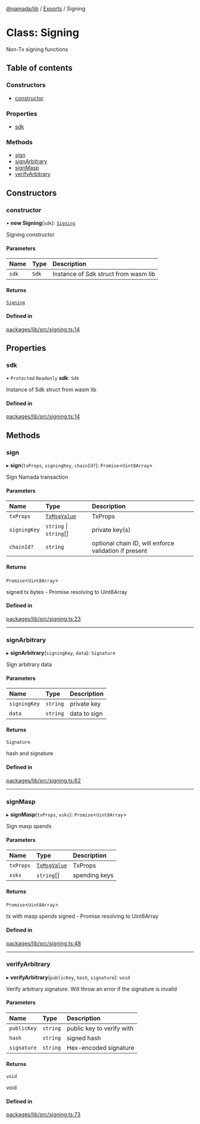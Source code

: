 [@namada/lib](../README.md) / [Exports](../modules.md) / Signing

# Class: Signing

Non-Tx signing functions

## Table of contents

### Constructors

- [constructor](Signing.md#constructor)

### Properties

- [sdk](Signing.md#sdk)

### Methods

- [sign](Signing.md#sign)
- [signArbitrary](Signing.md#signarbitrary)
- [signMasp](Signing.md#signmasp)
- [verifyArbitrary](Signing.md#verifyarbitrary)

## Constructors

### constructor

• **new Signing**(`sdk`): [`Signing`](Signing.md)

Signing constructor

#### Parameters

| Name | Type | Description |
| :------ | :------ | :------ |
| `sdk` | `Sdk` | Instance of Sdk struct from wasm lib |

#### Returns

[`Signing`](Signing.md)

#### Defined in

[packages/lib/src/signing.ts:14](https://github.com/anoma/namada-sdkjs/blob/dd361cd98692159413426f6fb0fdf1714d54b437/packages/lib/src/signing.ts#L14)

## Properties

### sdk

• `Protected` `Readonly` **sdk**: `Sdk`

Instance of Sdk struct from wasm lib

#### Defined in

[packages/lib/src/signing.ts:14](https://github.com/anoma/namada-sdkjs/blob/dd361cd98692159413426f6fb0fdf1714d54b437/packages/lib/src/signing.ts#L14)

## Methods

### sign

▸ **sign**(`txProps`, `signingKey`, `chainId?`): `Promise`\<`Uint8Array`\>

Sign Namada transaction

#### Parameters

| Name | Type | Description |
| :------ | :------ | :------ |
| `txProps` | [`TxMsgValue`](TxMsgValue.md) | TxProps |
| `signingKey` | `string` \| `string`[] | private key(s) |
| `chainId?` | `string` | optional chain ID, will enforce validation if present |

#### Returns

`Promise`\<`Uint8Array`\>

signed tx bytes - Promise resolving to Uint8Array

#### Defined in

[packages/lib/src/signing.ts:23](https://github.com/anoma/namada-sdkjs/blob/dd361cd98692159413426f6fb0fdf1714d54b437/packages/lib/src/signing.ts#L23)

___

### signArbitrary

▸ **signArbitrary**(`signingKey`, `data`): `Signature`

Sign arbitrary data

#### Parameters

| Name | Type | Description |
| :------ | :------ | :------ |
| `signingKey` | `string` | private key |
| `data` | `string` | data to sign |

#### Returns

`Signature`

hash and signature

#### Defined in

[packages/lib/src/signing.ts:62](https://github.com/anoma/namada-sdkjs/blob/dd361cd98692159413426f6fb0fdf1714d54b437/packages/lib/src/signing.ts#L62)

___

### signMasp

▸ **signMasp**(`txProps`, `xsks`): `Promise`\<`Uint8Array`\>

Sign masp spends

#### Parameters

| Name | Type | Description |
| :------ | :------ | :------ |
| `txProps` | [`TxMsgValue`](TxMsgValue.md) | TxProps |
| `xsks` | `string`[] | spending keys |

#### Returns

`Promise`\<`Uint8Array`\>

tx with masp spends signed - Promise resolving to Uint8Array

#### Defined in

[packages/lib/src/signing.ts:48](https://github.com/anoma/namada-sdkjs/blob/dd361cd98692159413426f6fb0fdf1714d54b437/packages/lib/src/signing.ts#L48)

___

### verifyArbitrary

▸ **verifyArbitrary**(`publicKey`, `hash`, `signature`): `void`

Verify arbitrary signature. Will throw an error if the signature is invalid

#### Parameters

| Name | Type | Description |
| :------ | :------ | :------ |
| `publicKey` | `string` | public key to verify with |
| `hash` | `string` | signed hash |
| `signature` | `string` | Hex-encoded signature |

#### Returns

`void`

void

#### Defined in

[packages/lib/src/signing.ts:73](https://github.com/anoma/namada-sdkjs/blob/dd361cd98692159413426f6fb0fdf1714d54b437/packages/lib/src/signing.ts#L73)
